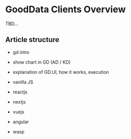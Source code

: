 # GoodData Clients Overview

TBD...

## Article structure

- gd intro
- show chart in GD (AD / KD)

- explanation of GD.UI, how it works, execution

- vanilla JS
- reactjs
- nextjs
- vuejs
- angular
- wasp
